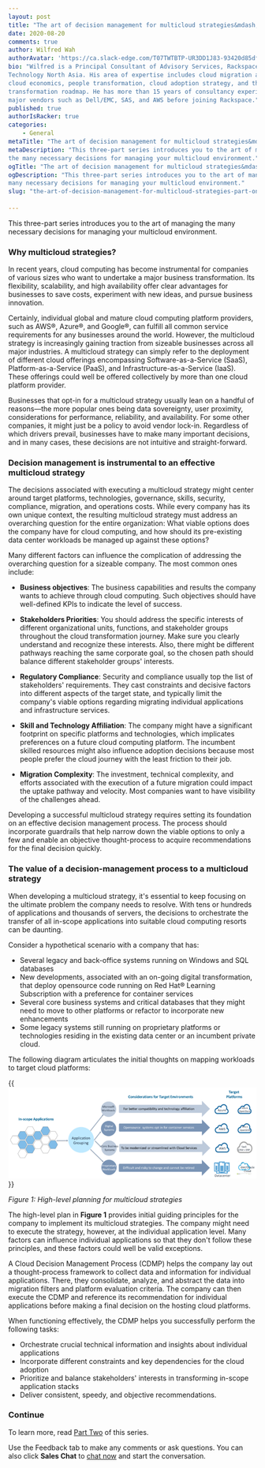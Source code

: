 ```yaml
---
layout: post
title: "The art of decision management for multicloud strategies&mdash;Part One"
date: 2020-08-20
comments: true
author: Wilfred Wah
authorAvatar: 'https://ca.slack-edge.com/T07TWTBTP-UR3DD1J83-93420d85dfea-512'
bio: "Wilfred is a Principal Consultant of Advisory Services, Rackspace
Technology North Asia. His area of expertise includes cloud migration assessment,
cloud economics, people transformation, cloud adoption strategy, and the
transformation roadmap. He has more than 15 years of consultancy experience with
major vendors such as Dell/EMC, SAS, and AWS before joining Rackspace."
published: true
authorIsRacker: true
categories:
    - General
metaTitle: "The art of decision management for multicloud strategies&mdash;Part One"
metaDescription: "This three-part series introduces you to the art of managing
the many necessary decisions for managing your multicloud environment."
ogTitle: "The art of decision management for multicloud strategies&mdash;Part One"
ogDescription: "This three-part series introduces you to the art of managing the
many necessary decisions for managing your multicloud environment."
slug: "the-art-of-decision-management-for-multicloud-strategies-part-one"

---
```


This three-part series introduces you to the art of managing the many necessary
decisions for managing your multicloud environment.

<!--more-->

### Why multicloud strategies?

In recent years, cloud computing has become instrumental for companies of
various sizes who want to undertake a major business transformation. Its
flexibility, scalability, and high availability offer clear advantages for
businesses to save costs, experiment with new ideas, and pursue business
innovation.

Certainly, individual global and mature cloud computing platform providers,
such as AWS&reg;, Azure&reg;, and Google&reg;, can fulfill all common service
requirements for any businesses around the world. However, the multicloud
strategy is increasingly gaining traction from sizeable businesses across all
major industries. A multicloud strategy can simply refer to the deployment of
different cloud offerings encompassing Software-as-a-Service (SaaS),
Platform-as-a-Service (PaaS), and Infrastructure-as-a-Service (IaaS). These
offerings could well be offered collectively by more than one cloud platform
provider.

Businesses that opt-in for a multicloud strategy usually lean on a handful of
reasons&mdash;the more popular ones being data sovereignty, user proximity,
considerations for performance, reliability, and availability. For some
other companies, it might just be a policy to avoid vendor lock-in. Regardless
of which drivers prevail, businesses have to make many important decisions,
and in many cases, these decisions are not intuitive and straight-forward.

### Decision management is instrumental to an effective multicloud strategy

The decisions associated with executing a multicloud strategy might center
around target platforms, technologies, governance, skills, security, compliance,
migration, and operations costs. While every company has its own unique context,
the resulting multicloud strategy must address an overarching question for the
entire organization: What viable options does the company have for cloud computing,
and how should its pre-existing data center workloads be managed up against
these options?

Many different factors can influence the complication of addressing the
overarching question for a sizeable company. The most common ones include:

- **Business objectives**: The business capabilities and results the company
  wants to achieve through cloud computing. Such objectives should have
  well-defined KPIs to indicate the level of success.

- **Stakeholders Priorities**: You should address the specific interests of
  different organizational units, functions, and stakeholder groups throughout
  the cloud transformation journey. Make sure you clearly understand and
  recognize these interests. Also, there might be different pathways reaching
  the same corporate goal, so the chosen path should balance different
  stakeholder groups' interests.

- **Regulatory Compliance**: Security and compliance usually top the list of
  stakeholders' requirements. They cast constraints and decisive factors into
  different aspects of the target state, and typically limit the company's viable
  options regarding migrating individual applications and infrastructure services.

- **Skill and Technology Affiliation**: The company might have a significant
  footprint on specific platforms and technologies, which implicates preferences
  on a future cloud computing platform. The incumbent skilled resources might
  also influence adoption decisions because most people prefer the cloud journey
  with the least friction to their job.

- **Migration Complexity**: The investment, technical complexity, and efforts
  associated with the execution of a future migration could impact the uptake
  pathway and velocity. Most companies want to have visibility of the challenges
  ahead.

Developing a successful multicloud strategy requires setting its foundation on
an effective decision management process. The process should incorporate guardrails
that help narrow down the viable options to only a few and enable an objective
thought-process to acquire recommendations for the final decision quickly.

### The value of a decision-management process to a multicloud strategy

When developing a multicloud strategy, it's essential to keep focusing on the
ultimate problem the company needs to resolve. With tens or hundreds of
applications and thousands of servers, the decisions to orchestrate the transfer
of all in-scope applications into suitable cloud computing resorts can be
daunting.

Consider a hypothetical scenario with a company that has:

- Several legacy and back-office systems running on Windows and SQL databases
- New developments, associated with an on-going digital transformation, that
  deploy opensource code running on Red Hat&reg; Learning Subscription with a
  preference for container services
- Several core business systems and critical databases that they might need to
  move to other platforms or refactor to incorporate new enhancements
- Some legacy systems still running on proprietary platforms or technologies
  residing in the existing data center or an incumbent private cloud.

The following diagram articulates the initial thoughts on mapping workloads to
target cloud platforms:

{{<img src="Picture1.png" title="" alt="">}}

*Figure 1: High-level planning for multicloud strategies*

The high-level plan in **Figure 1** provides initial guiding principles for the
company to implement its multicloud strategies. The company might need to execute
the strategy, however, at the individual application level. Many factors can
influence individual applications so that they don't follow these principles,
and these factors could well be valid exceptions.

A Cloud Decision Management Process (CDMP) helps the company lay out a
thought-process framework to collect data and information for individual
applications. There, they consolidate, analyze, and abstract the data into
migration filters and platform evaluation criteria. The company can then execute
the CDMP and reference its recommendation for individual applications before
making a final decision on the hosting cloud platforms.

When functioning effectively, the CDMP helps you successfully perform the
following tasks:

- Orchestrate crucial technical information and insights about individual applications
- Incorporate different constraints and key dependencies for the cloud adoption
- Prioritize and balance stakeholders' interests in transforming in-scope application stacks
- Deliver consistent, speedy, and objective recommendations.

### Continue

To learn more, read [Part Two](https://docs.rackspace.com/blog/the-art-of-decision-management-for-multicloud-strategies-part-two/) of this series.

Use the Feedback tab to make any comments or ask questions. You can also click
**Sales Chat** to [chat now](https://www.rackspace.com/) and start the conversation.
